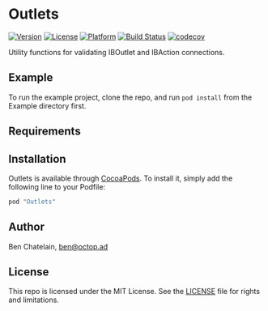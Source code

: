 # Outlets

[![Version](https://img.shields.io/cocoapods/v/Outlets.svg?style=flat)](http://cocoapods.org/pods/Outlets)
[![License](https://img.shields.io/cocoapods/l/Outlets.svg?style=flat)](http://cocoapods.org/pods/Outlets)
[![Platform](https://img.shields.io/cocoapods/p/Outlets.svg?style=flat)](http://cocoapods.org/pods/Outlets)
[![Build Status](https://travis-ci.org/phatblat/Outlets.svg?branch=master)](https://travis-ci.org/phatblat/Outlets)
[![codecov](https://codecov.io/gh/phatblat/Outlets/branch/master/graph/badge.svg)](https://codecov.io/gh/phatblat/Outlets)

Utility functions for validating IBOutlet and IBAction connections.

## Example

To run the example project, clone the repo, and run `pod install` from the Example directory first.

## Requirements

## Installation

Outlets is available through [CocoaPods](http://cocoapods.org). To install
it, simply add the following line to your Podfile:

```ruby
pod "Outlets"
```

## Author

Ben Chatelain, ben@octop.ad

## License

This repo is licensed under the MIT License. See the [LICENSE](LICENSE.md) file for rights and limitations.
